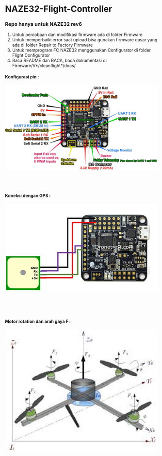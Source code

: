 # NAZE32-Flight-Controller

### Repo hanya untuk NAZE32 rev6

1. Untuk percobaan dan modifikasi firmware ada di folder Firmware
2. Untuk memperbaiki error saat upload bisa gunakan firmware dasar yang ada di folder Repair to Factory Firmware
3. Untuk memprogram FC NAZE32 menggunakan Configurator di folder Flight Configurator
4. Baca README dan BACA, baca dokumentasi di Firmware/V*/cleanflight*/docs/

#### Konfigurasi pin :


![ini](/PIC/Nazer32-rev6-pinout.jpg)
<br />
<br />
<br />
<br />
#### Koneksi dengan GPS :

![ini](/PIC/NAZEtoGPS.jpg)
<br />
<br />
<br />
<br />
<br />
#### Motor rotation dan arah gaya F :

<p align="center">
  <img src="/PIC/drone.jpg" width="500">
</p>



